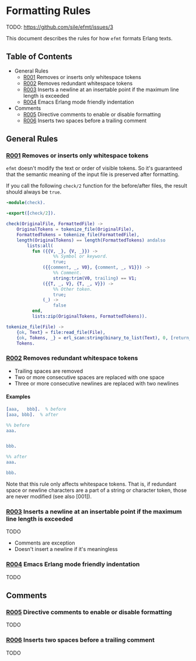 Formatting Rules
================


TODO: https://github.com/sile/efmt/issues/3

This document describes the rules for how `efmt` formats Erlang texts.

Table of Contents
-----------------

- General Rules
  - [R001] Removes or inserts only whitespace tokens
  - [R002] Removes redundant whitespace tokens
  - [R003] Inserts a newline at an insertable point if the maximum line length is exceeded
  - [R004] Emacs Erlang mode friendly indentation
- Comments
  - [R005] Directive comments to enable or disable formatting
  - [R006] Inserts two spaces before a trailing comment

General Rules
-------------

### <a id="R001">[R001] Removes or inserts only whitespace tokens</a>
[R001]: #R001

`efmt` doesn't modify the text or order of visible tokens.
So it's guaranteed that the semantic meaning of the input file is preserved after formatting.

If you call the following `check/2` function for the before/after files, the result should always be `true`.
```erlang
-module(check).

-export([check/2]).

check(OriginalFile, FormattedFile) ->
    OriginalTokens = tokenize_file(OriginalFile),
    FormattedTokens = tokenize_file(FormattedFile),
    length(OriginalTokens) == length(FormattedTokens) andalso
        lists:all(
          fun ({{V, _}, {V, _}}) ->
                  %% Symbol or keyword.
                  true;
              ({{comment, _, V0}, {comment, _, V1}}) ->
                  %% Comment.
                  string:trim(V0, trailing) == V1;
              ({{T, _, V}, {T, _, V}}) ->
                  %% Other token.
                  true;
              (_) ->
                  false
          end,
          lists:zip(OriginalTokens, FormattedTokens)).

tokenize_file(File) ->
    {ok, Text} = file:read_file(File),
    {ok, Tokens, _} = erl_scan:string(binary_to_list(Text), 0, [return_comments]),
    Tokens.
```

### <a id="R002">[R002] Removes redundant whitespace tokens</a>
[R002]: #R002

- Trailing spaces are removed
- Two or more consecutive spaces are replaced with one space
- Three or more consecutive newlines are replaced with two newlines

#### Examples

```erlang
[aaa,   bbb].  % before
[aaa, bbb].  % after

%% before
aaa.


bbb.

%% after
aaa.

bbb.
```

Note that this rule only affects whitespace tokens.
That is, if redundant space or newline characters are a part of a string or character token, those are never modified (see also [001]).

### <a id="R003">[R003] Inserts a newline at an insertable point if the maximum line length is exceeded</a>
[R003]: #R003

TODO

- Comments are exception
- Doesn't insert a newline if it's meaningless

### <a id="R004">[R004] Emacs Erlang mode friendly indentation</a>
[R004]: #R004

TODO

Comments
--------

### <a id="R005">[R005] Directive comments to enable or disable formatting</a>
[R005]: #R005

TODO

### <a id="R006">[R006] Inserts two spaces before a trailing comment</a>
[R006]: #R006

TODO
